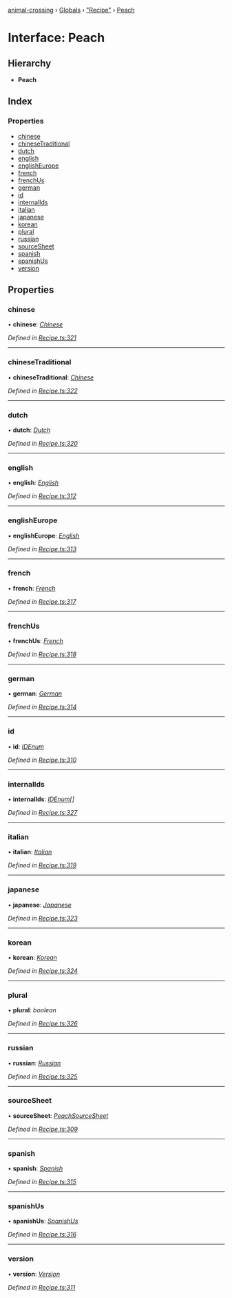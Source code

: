 [animal-crossing](../README.md) › [Globals](../globals.md) › ["Recipe"](../modules/_recipe_.md) › [Peach](_recipe_.peach.md)

# Interface: Peach

## Hierarchy

* **Peach**

## Index

### Properties

* [chinese](_recipe_.peach.md#chinese)
* [chineseTraditional](_recipe_.peach.md#chinesetraditional)
* [dutch](_recipe_.peach.md#dutch)
* [english](_recipe_.peach.md#english)
* [englishEurope](_recipe_.peach.md#englisheurope)
* [french](_recipe_.peach.md#french)
* [frenchUs](_recipe_.peach.md#frenchus)
* [german](_recipe_.peach.md#german)
* [id](_recipe_.peach.md#id)
* [internalIds](_recipe_.peach.md#internalids)
* [italian](_recipe_.peach.md#italian)
* [japanese](_recipe_.peach.md#japanese)
* [korean](_recipe_.peach.md#korean)
* [plural](_recipe_.peach.md#plural)
* [russian](_recipe_.peach.md#russian)
* [sourceSheet](_recipe_.peach.md#sourcesheet)
* [spanish](_recipe_.peach.md#spanish)
* [spanishUs](_recipe_.peach.md#spanishus)
* [version](_recipe_.peach.md#version)

## Properties

###  chinese

• **chinese**: *[Chinese](../enums/_recipe_.chinese.md)*

*Defined in [Recipe.ts:321](https://github.com/Norviah/animal-crossing/blob/37a256e/module/types/Recipe.ts#L321)*

___

###  chineseTraditional

• **chineseTraditional**: *[Chinese](../enums/_recipe_.chinese.md)*

*Defined in [Recipe.ts:322](https://github.com/Norviah/animal-crossing/blob/37a256e/module/types/Recipe.ts#L322)*

___

###  dutch

• **dutch**: *[Dutch](../enums/_recipe_.dutch.md)*

*Defined in [Recipe.ts:320](https://github.com/Norviah/animal-crossing/blob/37a256e/module/types/Recipe.ts#L320)*

___

###  english

• **english**: *[English](../enums/_recipe_.english.md)*

*Defined in [Recipe.ts:312](https://github.com/Norviah/animal-crossing/blob/37a256e/module/types/Recipe.ts#L312)*

___

###  englishEurope

• **englishEurope**: *[English](../enums/_recipe_.english.md)*

*Defined in [Recipe.ts:313](https://github.com/Norviah/animal-crossing/blob/37a256e/module/types/Recipe.ts#L313)*

___

###  french

• **french**: *[French](../enums/_recipe_.french.md)*

*Defined in [Recipe.ts:317](https://github.com/Norviah/animal-crossing/blob/37a256e/module/types/Recipe.ts#L317)*

___

###  frenchUs

• **frenchUs**: *[French](../enums/_recipe_.french.md)*

*Defined in [Recipe.ts:318](https://github.com/Norviah/animal-crossing/blob/37a256e/module/types/Recipe.ts#L318)*

___

###  german

• **german**: *[German](../enums/_recipe_.german.md)*

*Defined in [Recipe.ts:314](https://github.com/Norviah/animal-crossing/blob/37a256e/module/types/Recipe.ts#L314)*

___

###  id

• **id**: *[IDEnum](../enums/_recipe_.idenum.md)*

*Defined in [Recipe.ts:310](https://github.com/Norviah/animal-crossing/blob/37a256e/module/types/Recipe.ts#L310)*

___

###  internalIds

• **internalIds**: *[IDEnum](../enums/_recipe_.idenum.md)[]*

*Defined in [Recipe.ts:327](https://github.com/Norviah/animal-crossing/blob/37a256e/module/types/Recipe.ts#L327)*

___

###  italian

• **italian**: *[Italian](../enums/_recipe_.italian.md)*

*Defined in [Recipe.ts:319](https://github.com/Norviah/animal-crossing/blob/37a256e/module/types/Recipe.ts#L319)*

___

###  japanese

• **japanese**: *[Japanese](../enums/_recipe_.japanese.md)*

*Defined in [Recipe.ts:323](https://github.com/Norviah/animal-crossing/blob/37a256e/module/types/Recipe.ts#L323)*

___

###  korean

• **korean**: *[Korean](../enums/_recipe_.korean.md)*

*Defined in [Recipe.ts:324](https://github.com/Norviah/animal-crossing/blob/37a256e/module/types/Recipe.ts#L324)*

___

###  plural

• **plural**: *boolean*

*Defined in [Recipe.ts:326](https://github.com/Norviah/animal-crossing/blob/37a256e/module/types/Recipe.ts#L326)*

___

###  russian

• **russian**: *[Russian](../enums/_recipe_.russian.md)*

*Defined in [Recipe.ts:325](https://github.com/Norviah/animal-crossing/blob/37a256e/module/types/Recipe.ts#L325)*

___

###  sourceSheet

• **sourceSheet**: *[PeachSourceSheet](../enums/_recipe_.peachsourcesheet.md)*

*Defined in [Recipe.ts:309](https://github.com/Norviah/animal-crossing/blob/37a256e/module/types/Recipe.ts#L309)*

___

###  spanish

• **spanish**: *[Spanish](../enums/_recipe_.spanish.md)*

*Defined in [Recipe.ts:315](https://github.com/Norviah/animal-crossing/blob/37a256e/module/types/Recipe.ts#L315)*

___

###  spanishUs

• **spanishUs**: *[SpanishUs](../enums/_recipe_.spanishus.md)*

*Defined in [Recipe.ts:316](https://github.com/Norviah/animal-crossing/blob/37a256e/module/types/Recipe.ts#L316)*

___

###  version

• **version**: *[Version](../enums/_recipe_.version.md)*

*Defined in [Recipe.ts:311](https://github.com/Norviah/animal-crossing/blob/37a256e/module/types/Recipe.ts#L311)*
